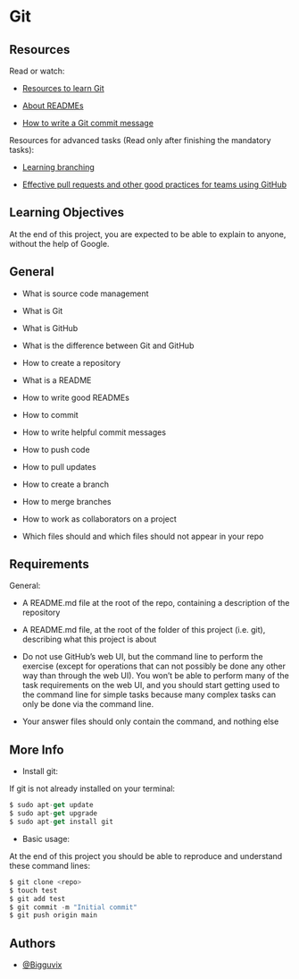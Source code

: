 
# Git


## Resources

Read or watch:
 
 - [Resources to learn Git](https://docs.github.com/en/get-started/quickstart/set-up-git)
 
 - [About READMEs](https://docs.github.com/en/repositories/managing-your-repositorys-settings-and-features/customizing-your-repository/about-readmes)
 
 - [How to write a Git commit message](https://cbea.ms/git-commit/)

 Resources for advanced tasks (Read only after finishing the mandatory tasks):

 - [Learning branching](https://learngitbranching.js.org/?locale=es_ES)
 
 - [Effective pull requests and other good practices for teams using GitHub](https://codeinthehole.com/tips/pull-requests-and-other-good-practices-for-teams-using-github/)





## Learning Objectives

At the end of this project, you are expected to be able to explain to anyone, without the help of Google.





## General
- What is source code management

- What is Git

- What is GitHub

- What is the difference between Git and GitHub

- How to create a repository

- What is a README

- How to write good READMEs
- How to commit
- How to write helpful commit messages
- How to push code
- How to pull updates
- How to create a branch
- How to merge branches
- How to work as collaborators on a project
- Which files should and which files should not appear in your repo



## Requirements

General:

- A README.md file at the root of the repo, containing a description of the repository

- A README.md file, at the root of the folder of this project (i.e. git), describing what this project is about

- Do not use GitHub’s web UI, but the command line to perform the exercise (except for operations that can not possibly be done any other way than through the web UI). You won’t be able to perform many of the task requirements on the web UI, and you should start getting used to the command line for simple tasks because many complex tasks can only be done via the command line.
- Your answer files should only contain the command, and nothing else
    
## More Info
- Install git:

If git is not already installed on your terminal:

```javascript
$ sudo apt-get update
$ sudo apt-get upgrade
$ sudo apt-get install git
```
- Basic usage:

At the end of this project you should be able to reproduce and understand these command lines:

```javascript
$ git clone <repo>
$ touch test
$ git add test
$ git commit -m "Initial commit"
$ git push origin main
```


## Authors

- [@Bigguvix](https://www.github.com/Bigguvix)


